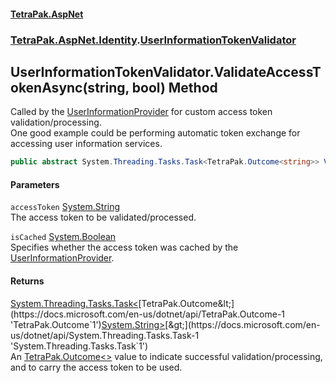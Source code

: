 #### [TetraPak.AspNet](index.md 'index')
### [TetraPak.AspNet.Identity](TetraPak_AspNet_Identity.md 'TetraPak.AspNet.Identity').[UserInformationTokenValidator](TetraPak_AspNet_Identity_UserInformationTokenValidator.md 'TetraPak.AspNet.Identity.UserInformationTokenValidator')
## UserInformationTokenValidator.ValidateAccessTokenAsync(string, bool) Method
Called by the [UserInformationProvider](TetraPak_AspNet_Identity_UserInformationProvider.md 'TetraPak.AspNet.Identity.UserInformationProvider') for custom access token validation/processing.  
One good example could be performing automatic token exchange for accessing user information services.   
```csharp
public abstract System.Threading.Tasks.Task<TetraPak.Outcome<string>> ValidateAccessTokenAsync(string accessToken, bool isCached);
```
#### Parameters
<a name='TetraPak_AspNet_Identity_UserInformationTokenValidator_ValidateAccessTokenAsync(string_bool)_accessToken'></a>
`accessToken` [System.String](https://docs.microsoft.com/en-us/dotnet/api/System.String 'System.String')  
The access token to be validated/processed.  
  
<a name='TetraPak_AspNet_Identity_UserInformationTokenValidator_ValidateAccessTokenAsync(string_bool)_isCached'></a>
`isCached` [System.Boolean](https://docs.microsoft.com/en-us/dotnet/api/System.Boolean 'System.Boolean')  
Specifies whether the access token was cached by the [UserInformationProvider](TetraPak_AspNet_Identity_UserInformationProvider.md 'TetraPak.AspNet.Identity.UserInformationProvider').  
  
#### Returns
[System.Threading.Tasks.Task&lt;](https://docs.microsoft.com/en-us/dotnet/api/System.Threading.Tasks.Task-1 'System.Threading.Tasks.Task`1')[TetraPak.Outcome&lt;](https://docs.microsoft.com/en-us/dotnet/api/TetraPak.Outcome-1 'TetraPak.Outcome`1')[System.String](https://docs.microsoft.com/en-us/dotnet/api/System.String 'System.String')[&gt;](https://docs.microsoft.com/en-us/dotnet/api/TetraPak.Outcome-1 'TetraPak.Outcome`1')[&gt;](https://docs.microsoft.com/en-us/dotnet/api/System.Threading.Tasks.Task-1 'System.Threading.Tasks.Task`1')  
An [TetraPak.Outcome&lt;&gt;](https://docs.microsoft.com/en-us/dotnet/api/TetraPak.Outcome-1 'TetraPak.Outcome`1') value to indicate successful validation/processing,  
and to carry the access token to be used.  
